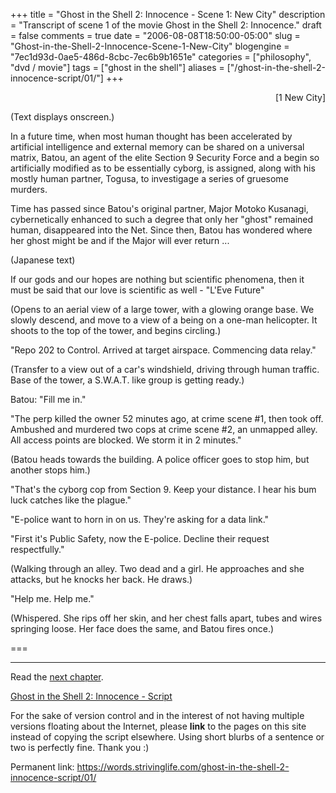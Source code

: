 +++
title = "Ghost in the Shell 2: Innocence - Scene 1: New City"
description = "Transcript of scene 1 of the movie Ghost in the Shell 2: Innocence."
draft = false
comments = true
date = "2006-08-08T18:50:00-05:00"
slug = "Ghost-in-the-Shell-2-Innocence-Scene-1-New-City"
blogengine = "7ec1d93d-0ae5-486d-8cbc-7ec6b9b1651e"
categories = ["philosophy", "dvd / movie"]
tags = ["ghost in the shell"]
aliases = ["/ghost-in-the-shell-2-innocence-script/01/"]
+++

<p style="text-align: right">
[1 New City]
</p>
<p>
(Text displays onscreen.)
</p>
<p>
In a future time, when most human thought has been accelerated by artificial intelligence and external memory can be shared on a universal matrix, Batou, an agent of the elite Section 9 Security Force and a begin so artificially modified as to be essentially cyborg, is assigned, along with his mostly human partner, Togusa, to investigage a series of gruesome murders.
</p>
<p>
Time has passed since Batou&#39;s original partner, Major Motoko Kusanagi, cybernetically enhanced to such a degree that only her &quot;ghost&quot; remained human, disappeared into the Net. Since then, Batou has wondered where her ghost might be and if the Major will ever return ...
</p>
<!--more-->
<p>
(Japanese text)
</p>
<p>
If our gods and our hopes are nothing but scientific phenomena, then it must be said that our love is scientific as well - &quot;L&#39;Eve Future&quot;
</p>
<p>
(Opens to an aerial view of a large tower, with a glowing orange base.  We slowly descend, and move to a view of a being on a one-man helicopter.  It shoots to the top of the tower, and begins circling.)
</p>
<p>
&quot;Repo 202 to Control.  Arrived at target airspace.  Commencing data relay.&quot;<!--adsense-->
</p>
<p>
(Transfer to a view out of a car&#39;s windshield, driving through human traffic.  Base of the tower, a S.W.A.T. like group is getting ready.)
</p>
<p>
Batou: &quot;Fill me in.&quot;
</p>
<p>
&quot;The perp killed the owner 52 minutes ago, at crime scene #1, then took off.  Ambushed and murdered two cops at crime scene #2, an unmapped alley.  All access points are blocked.  We storm it in 2 minutes.&quot;
</p>
<p>
(Batou heads towards the building.  A police officer goes to stop him, but another stops him.)
</p>
<p>
&quot;That&#39;s the cyborg cop from Section 9.  Keep your distance.  I hear his bum luck catches like the plague.&quot;
</p>
<p>
&quot;E-police want to horn in on us.  They&#39;re asking for a data link.&quot;
</p>
<p>
&quot;First it&#39;s Public Safety, now the E-police.  Decline their request respectfully.&quot;
</p>
<p>
(Walking through an alley.  Two dead and a girl.  He approaches and she attacks, but he knocks her back.  He draws.)
</p>
<p>
&quot;Help me. Help me.&quot;
</p>
<p>
(Whispered.  She rips off her skin, and her chest falls apart, tubes and wires springing loose.  Her face does the same, and Batou fires once.)
</p>
<p>
===
</p>
<hr />
<p>
Read the <a href="/ghost-in-the-shell-2-innocence-script/02/">next chapter</a>.
</p>
<p>
<a href="/ghost-in-the-shell-2-innocence-script/">Ghost in the Shell 2: Innocence - Script</a>
</p>
<div class="tip">
<p>
For the sake of version control and in the interest of not having multiple versions floating about the Internet, please <strong>link</strong> to the pages on this site instead of copying the script elsewhere. Using short blurbs of a sentence or two is perfectly fine.  Thank you :)
</p>
<p>
Permanent link: <a href="/ghost-in-the-shell-2-innocence-script/01/">https://words.strivinglife.com/ghost-in-the-shell-2-innocence-script/01/</a>
</p>
</div>

